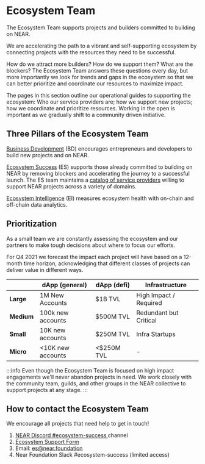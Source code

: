 # Ecosystem Team

The Ecosystem Team supports projects and builders committed to building on NEAR.&#x20;

We are accelerating the path to a vibrant and self-supporting ecosystem by connecting projects with the resources they need to be successful.

How do we attract more builders? How do we support them? What are the blockers? The Ecosystem Team answers these questions every day, but more importantly we look for trends and gaps in the ecosystem so that we can better prioritize and coordinate our resources to maximize impact.

The pages in this section outline our operational guides to supporting the ecosystem: Who our service providers are; how we support new projects; how we coordinate and prioritize resources. Working in the open is important as we gradually shift to a community driven initiative.

## Three Pillars of the Ecosystem Team

[Business Development](business-development.md) (BD) encourages entrepreneurs and developers to build new projects and on NEAR.&#x20;

[Ecosystem Success](ecosystem-success.md) (ES) supports those already committed to building on NEAR by removing blockers and accelerating the journey to a successful launch. The ES team maintains a [catalog of service providers](resources-available.md) willing to support NEAR projects across a variety of domains.

[Ecosystem Intelligence](ecosystem-intelligence.md) (EI) measures ecosystem health with on-chain and off-chain data analytics.&#x20;

## Prioritization

As a small team we are constantly assessing the ecosystem and our partners to make tough decisions about where to focus our efforts. &#x20;

For Q4 2021 we forecast the impact each project will have based on a 12-month time horizon, acknowledging that different classes of projects can deliver value in different ways.&#x20;

|            | dApp (general)    | dApp (defi) | Infrastructure         |
| ---------- | ----------------- | ----------- | ---------------------- |
| **Large**  | 1M New Accounts   | $1B TVL     | High Impact / Required |
| **Medium** | 100k new accounts | $500M TVL   | Redundant but Critical |
| **Small**  | 10K new accounts  | $250M TVL   | Infra Startups         |
| **Micro**  | <10K new accounts | <$250M TVL  | -                      |

:::info
Even though the Ecosystem Team is focused on high impact engagements we'll never abandon projects in need. We work closely with the community team, guilds, and other groups in the NEAR collective to support projects at any stage.&#x20;
:::

## **How to contact the Ecosystem Team**

We encourage all projects that need help to get in touch!  &#x20;

1. [NEAR Discord #ecosystem-success ](https://near.chat)channel
2. [Ecosystem Support Form](https://forms.gle/Vefbf7t7EWYiFRKf6)
3. Email: es@near.foundation
4. Near Foundation Slack #ecosystem-success (limited access)

